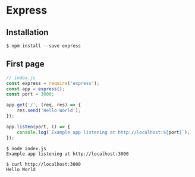 # Express

## Installation

```
$ npm install --save express
```

## First page

```javascript
// index.js
const express = require('express');
const app = express();
const port = 3000;

app.get('/', (req, res) => {
    res.send('Hello World');
});

app.listen(port, () => {
    console.log(`Example app listening at http://localhost:${port}`);
});
```

```
$ node index.js
Example app listening at http://localhost:3000
```

```
$ curl http://localhost:3000
Hello World
```
